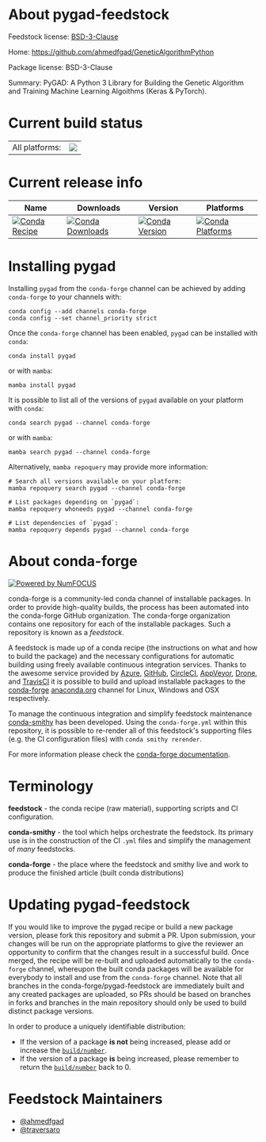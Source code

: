 About pygad-feedstock
=====================

Feedstock license: [BSD-3-Clause](https://github.com/conda-forge/pygad-feedstock/blob/main/LICENSE.txt)

Home: https://github.com/ahmedfgad/GeneticAlgorithmPython

Package license: BSD-3-Clause

Summary: PyGAD: A Python 3 Library for Building the Genetic Algorithm and Training Machine Learning Algoithms (Keras & PyTorch).

Current build status
====================


<table><tr><td>All platforms:</td>
    <td>
      <a href="https://dev.azure.com/conda-forge/feedstock-builds/_build/latest?definitionId=18545&branchName=main">
        <img src="https://dev.azure.com/conda-forge/feedstock-builds/_apis/build/status/pygad-feedstock?branchName=main">
      </a>
    </td>
  </tr>
</table>

Current release info
====================

| Name | Downloads | Version | Platforms |
| --- | --- | --- | --- |
| [![Conda Recipe](https://img.shields.io/badge/recipe-pygad-green.svg)](https://anaconda.org/conda-forge/pygad) | [![Conda Downloads](https://img.shields.io/conda/dn/conda-forge/pygad.svg)](https://anaconda.org/conda-forge/pygad) | [![Conda Version](https://img.shields.io/conda/vn/conda-forge/pygad.svg)](https://anaconda.org/conda-forge/pygad) | [![Conda Platforms](https://img.shields.io/conda/pn/conda-forge/pygad.svg)](https://anaconda.org/conda-forge/pygad) |

Installing pygad
================

Installing `pygad` from the `conda-forge` channel can be achieved by adding `conda-forge` to your channels with:

```
conda config --add channels conda-forge
conda config --set channel_priority strict
```

Once the `conda-forge` channel has been enabled, `pygad` can be installed with `conda`:

```
conda install pygad
```

or with `mamba`:

```
mamba install pygad
```

It is possible to list all of the versions of `pygad` available on your platform with `conda`:

```
conda search pygad --channel conda-forge
```

or with `mamba`:

```
mamba search pygad --channel conda-forge
```

Alternatively, `mamba repoquery` may provide more information:

```
# Search all versions available on your platform:
mamba repoquery search pygad --channel conda-forge

# List packages depending on `pygad`:
mamba repoquery whoneeds pygad --channel conda-forge

# List dependencies of `pygad`:
mamba repoquery depends pygad --channel conda-forge
```


About conda-forge
=================

[![Powered by
NumFOCUS](https://img.shields.io/badge/powered%20by-NumFOCUS-orange.svg?style=flat&colorA=E1523D&colorB=007D8A)](https://numfocus.org)

conda-forge is a community-led conda channel of installable packages.
In order to provide high-quality builds, the process has been automated into the
conda-forge GitHub organization. The conda-forge organization contains one repository
for each of the installable packages. Such a repository is known as a *feedstock*.

A feedstock is made up of a conda recipe (the instructions on what and how to build
the package) and the necessary configurations for automatic building using freely
available continuous integration services. Thanks to the awesome service provided by
[Azure](https://azure.microsoft.com/en-us/services/devops/), [GitHub](https://github.com/),
[CircleCI](https://circleci.com/), [AppVeyor](https://www.appveyor.com/),
[Drone](https://cloud.drone.io/welcome), and [TravisCI](https://travis-ci.com/)
it is possible to build and upload installable packages to the
[conda-forge](https://anaconda.org/conda-forge) [anaconda.org](https://anaconda.org/)
channel for Linux, Windows and OSX respectively.

To manage the continuous integration and simplify feedstock maintenance
[conda-smithy](https://github.com/conda-forge/conda-smithy) has been developed.
Using the ``conda-forge.yml`` within this repository, it is possible to re-render all of
this feedstock's supporting files (e.g. the CI configuration files) with ``conda smithy rerender``.

For more information please check the [conda-forge documentation](https://conda-forge.org/docs/).

Terminology
===========

**feedstock** - the conda recipe (raw material), supporting scripts and CI configuration.

**conda-smithy** - the tool which helps orchestrate the feedstock.
                   Its primary use is in the construction of the CI ``.yml`` files
                   and simplify the management of *many* feedstocks.

**conda-forge** - the place where the feedstock and smithy live and work to
                  produce the finished article (built conda distributions)


Updating pygad-feedstock
========================

If you would like to improve the pygad recipe or build a new
package version, please fork this repository and submit a PR. Upon submission,
your changes will be run on the appropriate platforms to give the reviewer an
opportunity to confirm that the changes result in a successful build. Once
merged, the recipe will be re-built and uploaded automatically to the
`conda-forge` channel, whereupon the built conda packages will be available for
everybody to install and use from the `conda-forge` channel.
Note that all branches in the conda-forge/pygad-feedstock are
immediately built and any created packages are uploaded, so PRs should be based
on branches in forks and branches in the main repository should only be used to
build distinct package versions.

In order to produce a uniquely identifiable distribution:
 * If the version of a package **is not** being increased, please add or increase
   the [``build/number``](https://docs.conda.io/projects/conda-build/en/latest/resources/define-metadata.html#build-number-and-string).
 * If the version of a package **is** being increased, please remember to return
   the [``build/number``](https://docs.conda.io/projects/conda-build/en/latest/resources/define-metadata.html#build-number-and-string)
   back to 0.

Feedstock Maintainers
=====================

* [@ahmedfgad](https://github.com/ahmedfgad/)
* [@traversaro](https://github.com/traversaro/)

